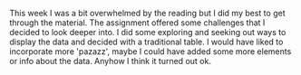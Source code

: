 This week I was a bit overwhelmed by the reading but I did my best to get through the material. The assignment offered some challenges that I decided to look deeper into. I did some exploring and seeking out ways to display the data and decided with a traditional table. I would have liked to incorporate more 'pazazz', maybe I could have added some more elements or info about the data. Anyhow I think it turned out ok. 